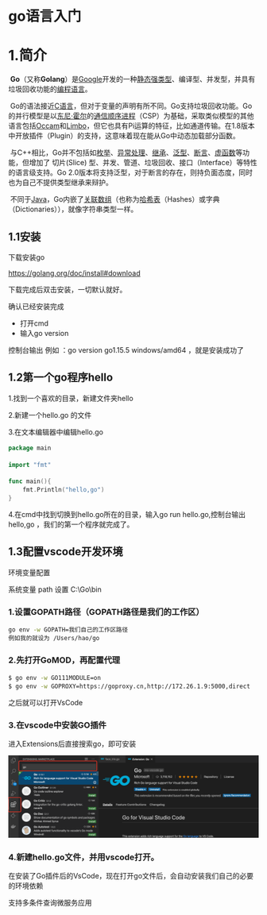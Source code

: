 # go语言入门

# 1.简介

​	**Go**（又称**Golang**）是[Google](https://baike.baidu.com/item/Google)开发的一种[静态](https://baike.baidu.com/item/静态)[强类型](https://baike.baidu.com/item/强类型)、编译型、并发型，并具有垃圾回收功能的[编程语言](https://baike.baidu.com/item/编程语言)。

​	Go的语法接近[C语言](https://baike.baidu.com/item/C语言)，但对于变量的声明有所不同。Go支持垃圾回收功能。Go的并行模型是以[东尼·霍尔](https://baike.baidu.com/item/东尼·霍尔)的[通信顺序进程](https://baike.baidu.com/item/通信顺序进程)（CSP）为基础，采取类似模型的其他语言包括[Occam](https://baike.baidu.com/item/Occam)和[Limbo](https://baike.baidu.com/item/Limbo)，但它也具有Pi运算的特征，比如通道传输。在1.8版本中开放插件（Plugin）的支持，这意味着现在能从Go中动态加载部分函数。

​	与C++相比，Go并不包括如[枚举](https://baike.baidu.com/item/枚举)、[异常处理](https://baike.baidu.com/item/异常处理)、[继承](https://baike.baidu.com/item/继承)、[泛型](https://baike.baidu.com/item/泛型)、[断言](https://baike.baidu.com/item/断言)、[虚函数](https://baike.baidu.com/item/虚函数)等功能，但增加了 切片(Slice) 型、并发、管道、垃圾回收、接口（Interface）等特性的语言级支持。Go 2.0版本将支持泛型，对于断言的存在，则持负面态度，同时也为自己不提供类型继承来辩护。

​	不同于[Java](https://baike.baidu.com/item/Java)，Go内嵌了[关联数组](https://baike.baidu.com/item/关联数组)（也称为[哈希表](https://baike.baidu.com/item/哈希表)（Hashes）或字典（Dictionaries）），就像字符串类型一样。

## 1.1安装

下载安装go

https://golang.org/doc/install#download

下载完成后双击安装，一切默认就好。

确认已经安装完成

- 打开cmd
- 输入go version

控制台输出 例如 ：go version go1.15.5 windows/amd64 ，就是安装成功了

## 1.2第一个go程序hello

1.找到一个喜欢的目录，新建文件夹hello

2.新建一个hello.go 的文件

3.在文本编辑器中编辑hello.go

```go
package main

import "fmt"

func main(){
	fmt.Println("hello,go")
}
```

4.在cmd中找到切换到hello.go所在的目录，输入go run hello.go,控制台输出 hello,go ，我们的第一个程序就完成了。

## 1.3配置vscode开发环境

环境变量配置

系统变量 path  设置   C:\Go\bin

### 1.设置GOPATH路径（GOPATH路径是我们的工作区）

```bash
go env -w GOPATH=我们自己的工作区路径
例如我的就设为 /Users/hao/go
```

### 2.先打开GoMOD，再配置代理

```bash
$ go env -w GO111MODULE=on
$ go env -w GOPROXY=https://goproxy.cn,http://172.26.1.9:5000,direct
```

之后就可以打开VsCode

### 3.在vscode中安装GO插件

进入Extensions后直接搜索go，即可安装

![img](img/aHR0cHM6Ly91cGxvYWQtaW1hZ2VzLmppYW5zaHUuaW8vdXBsb2FkX2ltYWdlcy8xNTA3MjQ5OS0xMTI3ZDhhMmU1Njk4MWI3LnBuZw)

### 4.新建hello.go文件，并用vscode打开。

在安装了Go插件后的VsCode，现在打开go文件后，会自动安装我们自己的必要的环境依赖

支持多条件查询微服务应用